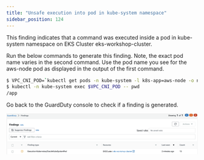 ```yaml
---
title: "Unsafe execution into pod in kube-system namespace"
sidebar_position: 124
---
```


This finding indicates that a command was executed inside a pod in kube-system namespace on EKS Cluster eks-workshop-cluster.

Run the below commands to generate this finding. Note, the exact pod name varies in the second command. Use the pod name you see for the aws-node pod as displayed in the output of the first command.

```bash
$ VPC_CNI_POD=`kubectl get pods -n kube-system -l k8s-app=aws-node -o name | head -n 1
$ kubectl -n kube-system exec $VPC_CNI_POD -- pwd
/app
```

Go back to the GuardDuty console to check if a finding is generated.

![](exec_finding.png)

